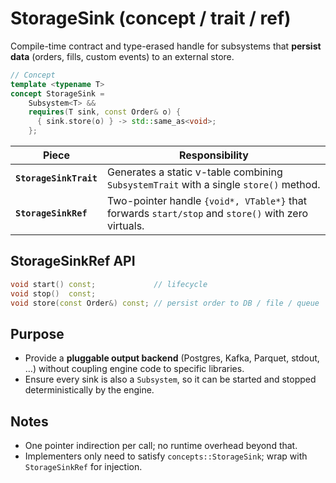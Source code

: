 # StorageSink (concept / trait / ref)

Compile-time contract and type-erased handle for subsystems that **persist data** (orders, fills, custom events) to an external store.

~~~cpp
// Concept
template <typename T>
concept StorageSink =
    Subsystem<T> &&
    requires(T sink, const Order& o) {
      { sink.store(o) } -> std::same_as<void>;
    };
~~~

| Piece | Responsibility |
|-------|----------------|
| **`StorageSinkTrait`** | Generates a static v-table combining `SubsystemTrait` with a single `store()` method. |
| **`StorageSinkRef`**   | Two-pointer handle `{void*, VTable*}` that forwards `start/stop` and `store()` with zero virtuals. |

## StorageSinkRef API
````cpp
void start() const;             // lifecycle
void stop()  const;
void store(const Order&) const; // persist order to DB / file / queue
````

## Purpose

* Provide a **pluggable output backend** (Postgres, Kafka, Parquet, stdout, …) without coupling engine code to specific libraries.
* Ensure every sink is also a `Subsystem`, so it can be started and stopped deterministically by the engine.

## Notes

* One pointer indirection per call; no runtime overhead beyond that.
* Implementers only need to satisfy `concepts::StorageSink`; wrap with `StorageSinkRef` for injection.
